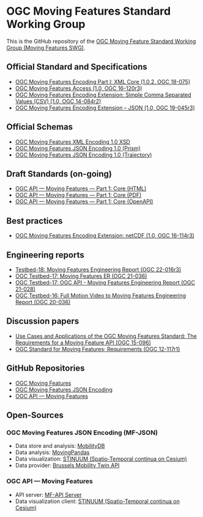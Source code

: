 # OGC Moving Features Standard Working Group

This is the GitHub repository of the [OGC Moving Feature Standard Working Group (Moving Features SWG)](https://www.ogc.org/standard/movingfeatures/).

## Official Standard and Specifications
- [OGC Moving Features Encoding Part I: XML Core (1.0.2, OGC 18-075)](https://docs.ogc.org/is/18-075/18-075.html)
- [OGC Moving Features Access (1.0, OGC 16-120r3)](https://docs.ogc.org/is/16-120r3/16-120r3.html)
- [OGC Moving Features Encoding Extension: Simple Comma Separated Values (CSV) (1.0, OGC 14-084r2)](https://docs.ogc.org/is/14-084r2/14-084r2.html)
- [OGC Moving Features Encoding Extension – JSON (1.0, OGC 19-045r3)](https://docs.ogc.org/is/19-045r3/19-045r3.html)

## Official Schemas
- [OGC Moving Features XML Encoding 1.0 XSD](https://schemas.opengis.net/movingfeatures/1.0/mf-xmlcore.xsd)
- [OGC Moving Features JSON Encoding 1.0 (Prism)](https://schemas.opengis.net/movingfeatures/1.0/MF-JSON_Prism.schema.json)
- [OGC Moving Features JSON Encoding 1.0 (Trajectory)](https://schemas.opengis.net/movingfeatures/1.0/MF-JSON_Trajectory.schema.json)

## Draft Standards (on-going)
- [OGC API — Moving Features — Part 1: Core (HTML)](https://opengeospatial.github.io/ogcna-auto-review/22-003.html)
- [OGC API — Moving Features — Part 1: Core (PDF)](https://opengeospatial.github.io/ogcna-auto-review/22-003.pdf)
- [OGC API — Moving Features — Part 1: Core (OpenAPI)](https://opengeospatial.github.io/ogcapi-movingfeatures/openapi/openapi-movingfeatures-1.html)

## Best practices
- [OGC Moving Features Encoding Extension: netCDF (1.0, OGC 16-114r3)](https://docs.ogc.org/bp/16-114r3/16-114r3.html)

## Engineering reports
- [Testbed-18: Moving Features Engineering Report (OGC 22-016r3)](https://docs.ogc.org/per/22-016r3.html)
- [OGC Testbed-17: Moving Features ER (OGC 21-036)](https://docs.ogc.org/per/21-036.html)
- [OGC Testbed-17: OGC API - Moving Features Engineering Report (OGC 21-028)](https://docs.ogc.org/per/21-028.html)
- [OGC Testbed-16: Full Motion Video to Moving Features Engineering Report (OGC 20-036)](https://docs.ogc.org/per/20-036.html)

## Discussion papers
- [Use Cases and Applications of the OGC Moving Features Standard: The Requirements for a Moving Feature API (OGC 15-096)](https://portal.ogc.org/files/?artifact_id=64623)
- [OGC Standard for Moving Features; Requirements (OGC 12-117r1)](https://portal.ogc.org/files/?artifact_id=51623) 

## GitHub Repositories
- [OGC Moving Features](https://github.com/opengeospatial/movingfeatures)
- [OGC Moving Features JSON Encoding](https://github.com/opengeospatial/mf-json)
- [OGC API — Moving Features](https://github.com/opengeospatial/ogcapi-movingfeatures)

## Open-Sources
### OGC Moving Features JSON Encoding (MF-JSON) 
- Data store and analysis: [MobilityDB](https://github.com/MobilityDB/MobilityDB)
- Data analysis: [MovingPandas](https://github.com/movingpandas/movingpandas)
- Data visualization: [STINUUM (Spatio-Temporal continua on Cesium)](https://github.com/aistairc/mf-cesium)
- Data provider: [Brussels Mobility Twin API](https://mobilitytwin.brussels/doc/)

### OGC API — Moving Features
- API server: [MF-API Server](https://github.com/aistairc/mf-api)
- Data visualization client: [STINUUM (Spatio-Temporal continua on Cesium)](https://github.com/aistairc/mf-cesium/tree/mf-cesium_api)
